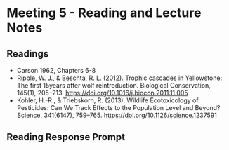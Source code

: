 # Meeting 5 - Reading and Lecture Notes

## Readings

* Carson 1962, Chapters 6-8
* Ripple, W. J., & Beschta, R. L. (2012). Trophic cascades in Yellowstone: The first 15years after wolf reintroduction. Biological Conservation, 145(1), 205–213. https://doi.org/10.1016/j.biocon.2011.11.005
* Kohler, H.-R., & Triebskorn, R. (2013). Wildlife Ecotoxicology of Pesticides: Can We Track Effects to the Population Level and Beyond? Science, 341(6147), 759–765. https://doi.org/10.1126/science.1237591

## Reading Response Prompt
